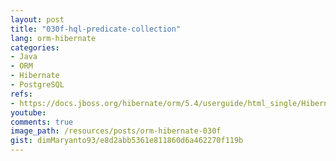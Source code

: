 ```yaml
---
layout: post
title: "030f-hql-predicate-collection"
lang: orm-hibernate
categories:
- Java
- ORM
- Hibernate
- PostgreSQL
refs: 
- https://docs.jboss.org/hibernate/orm/5.4/userguide/html_single/Hibernate_User_Guide.html#hql-empty-collection-predicate
youtube: 
comments: true
image_path: /resources/posts/orm-hibernate-030f
gist: dimMaryanto93/e8d2abb5361e811860d6a462270f119b
---
```


